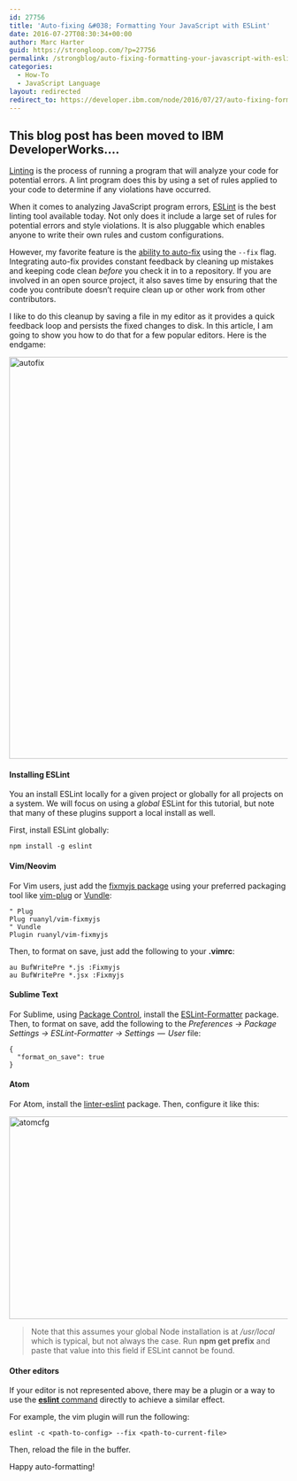 ```yaml
---
id: 27756
title: 'Auto-fixing &#038; Formatting Your JavaScript with ESLint'
date: 2016-07-27T08:30:34+00:00
author: Marc Harter
guid: https://strongloop.com/?p=27756
permalink: /strongblog/auto-fixing-formatting-your-javascript-with-eslint/
categories:
  - How-To
  - JavaScript Language
layout: redirected
redirect_to: https://developer.ibm.com/node/2016/07/27/auto-fixing-formatting-your-javascript-with-eslint/
---
```

This blog post has been moved to IBM DeveloperWorks....  
---
<p class="graf--p">
  <a class="markup--anchor markup--p-anchor" href="https://en.wikipedia.org/wiki/Lint_%28software%29">Linting</a> is the process of running a program that will analyze your code for potential errors. A lint program does this by using a set of rules applied to your code to determine if any violations have occurred.<!--more-->
</p>

<p class="graf--p">
  When it comes to analyzing JavaScript program errors, <a class="markup--anchor markup--p-anchor" href="http://eslint.org">ESLint</a> is the best linting tool available today. Not only does it include a large set of rules for potential errors and style violations. It is also pluggable which enables anyone to write their own rules and custom configurations.
</p>

<p class="graf--p">
  However, my favorite feature is the <a class="markup--anchor markup--p-anchor" href="http://eslint.org/docs/user-guide/command-line-interface">ability to auto-fix</a> using the <code>--fix</code> flag. Integrating auto-fix provides constant feedback by cleaning up mistakes and keeping code clean <em class="markup--em markup--p-em">before</em> you check it in to a repository. If you are involved in an open source project, it also saves time by ensuring that the code you contribute doesn&#8217;t require clean up or other work from other contributors.
</p>

<p class="graf--p">
  I like to do this cleanup by saving a file in my editor as it provides a quick feedback loop and persists the fixed changes to disk. In this article, I am going to show you how to do that for a few popular editors. Here is the endgame:
</p>

<p class="graf--p">
  <a href="{{site.url}}/blog-assets/2016/07/autofix.gif"><img class="aligncenter size-full wp-image-27757" src="{{site.url}}/blog-assets/2016/07/autofix.gif" alt="autofix" width="1252" height="726" /></a>
</p>

#### Installing ESLint 

<p class="graf--p">
  You an install ESLint locally for a given project or globally for all projects on a system. We will focus on using a <em class="markup--em markup--p-em">global</em> ESLint for this tutorial, but note that many of these plugins support a local install as well.
</p>

<p class="graf--p">
  First, install ESLint globally:
</p>

```
npm install -g eslint
```

#### Vim/Neovim 

<p class="graf--p">
  For Vim users, just add the <a class="markup--anchor markup--p-anchor" href="https://github.com/ruanyl/vim-fixmyjs">fixmyjs package</a> using your preferred packaging tool like <a class="markup--anchor markup--p-anchor" href="https://github.com/junegunn/vi…">vim-plug</a> or <a class="markup--anchor markup--p-anchor" href="https://github.com/VundleVim/Vundle.vim">Vundle</a>:
</p>

```
" Plug
Plug ruanyl/vim-fixmyjs
" Vundle
Plugin ruanyl/vim-fixmyjs
```
<p class="graf--p">
  Then, to format on save, just add the following to your <strong class="markup--strong markup--p-strong">.vimrc</strong>:
</p>

```
au BufWritePre *.js :Fixmyjs
au BufWritePre *.jsx :Fixmyjs
```
#### Sublime Text 

<p class="graf--p">
  For Sublime, using <a class="markup--anchor markup--p-anchor" href="https://packagecontrol.io/">Package Control</a>, install the <a class="markup--anchor markup--p-anchor" title="https://github.com/TheSavior/ESLint-Formatter" href="https://github.com/TheSavior/ESLint-Formatter">ESLint-Formatter</a> package. Then, to format on save, add the following to the <em class="markup--em markup--p-em">Preferences -> Package Settings -> ESLint-Formatter -> Settings  —  User</em> file:
</p>

```
{
  "format_on_save": true
}
```
#### Atom 

<p class="graf--p">
  For Atom, install the <a class="markup--anchor markup--p-anchor" title="https://github.com/AtomLinter/linter-eslint" href="https://github.com/AtomLinter/linter-eslint">linter-eslint</a> package. Then, configure it like this:
</p>

<p class="graf--p">
  <a href="{{site.url}}/blog-assets/2016/07/atomcfg.png"><img class="aligncenter size-full wp-image-27758" src="{{site.url}}/blog-assets/2016/07/atomcfg.png" alt="atomcfg" width="1062" height="366"  /></a>
</p>

<blockquote class="graf--blockquote">
  <p>
    Note that this assumes your global Node installation is at <em class="markup--em markup--blockquote-em">/usr/local</em> which is typical, but not always the case. Run <strong class="markup--strong markup--blockquote-strong">npm get prefix</strong> and paste that value into this field if ESLint cannot be found.
  </p>
</blockquote>

#### Other editors 

<p class="graf--p">
  If your editor is not represented above, there may be a plugin or a way to use the <a class="markup--anchor markup--p-anchor" href="http://eslint.org/docs/user-guide/command-line-interface"><strong class="markup--strong markup--p-strong">eslint</strong> command</a> directly to achieve a similar effect.
</p>

<p class="graf--p">
  For example, the vim plugin will run the following:
</p>

```
eslint -c <path-to-config> --fix <path-to-current-file>
```
<p class="graf--p">
  Then, reload the file in the buffer.
</p>

<p class="graf--p">
  Happy auto-formatting!
</p>
